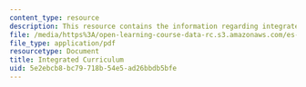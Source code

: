 ```yaml
---
content_type: resource
description: This resource contains the information regarding integrated curriculum.
file: /media/https%3A/open-learning-course-data-rc.s3.amazonaws.com/es-291-learning-seminar-experiments-in-education-spring-2003/5e2ebcb8bc79718b54e5ad26bbdb5bfe_MITES_291S03_7b_lake.pdf
file_type: application/pdf
resourcetype: Document
title: Integrated Curriculum
uid: 5e2ebcb8-bc79-718b-54e5-ad26bbdb5bfe
---
```

